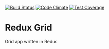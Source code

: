 [![Build Status](https://travis-ci.org/wekilledit/redux-grid.svg?branch=master)](https://travis-ci.org/wekilledit/redux-grid)
[![Code Climate](https://codeclimate.com/github/wekilledit/vuex-grid/badges/gpa.svg)](https://codeclimate.com/github/wekilledit/vuex-grid)
[![Test Coverage](https://codeclimate.com/github/wekilledit/vuex-grid/coverage.svg)](https://codeclimate.com/github/wekilledit/vuex-grid/coverage)

# Redux Grid

Grid app written in Redux
